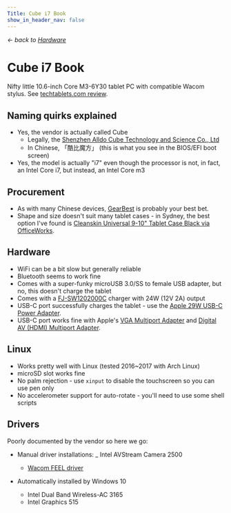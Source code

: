 ```yaml
---
Title: Cube i7 Book
show_in_header_nav: false
---
```


*&larr; back to [Hardware](%base_url%/?hardware)*

# Cube i7 Book

Nifty little 10.6-inch Core M3-6Y30 tablet PC with compatible Wacom stylus. See [techtablets.com review](https://techtablets.com/cube-i7-book/review/).

## Naming quirks explained

- Yes, the vendor is actually called Cube
    - Legally, the [Shenzhen Alldo Cube Technology and Science Co., Ltd](http://www.51cube.com/en/About.asp?ID=1)
    - In Chinese, 「酷比魔方」 (this is what you see in the BIOS/EFI boot screen)
- Yes, the model is actually "i7" even though the processor is not, in fact, an Intel Core i7, but instead, an Intel Core m3

## Procurement

- As with many Chinese devices, [GearBest](www.gearbest.com/tablet-pcs/pp_366651.html) is probably your best bet.
- Shape and size doesn't suit many tablet cases - in Sydney, the best option I've found is [Cleanskin Universal 9-10" Tablet Case Black via OfficeWorks](https://www.officeworks.com.au/shop/officeworks/p/cleanskin-universal-9-10-tablet-case-black-fcul988bla).

## Hardware

- WiFi can be a bit slow but generally reliable
- Bluetooth seems to work fine
- Comes with a super-funky microUSB 3.0/SS to female USB adapter, but no, this doesn't charge the tablet 
- Comes with a [FJ-SW1202000C](https://www.google.com.au/search?q="FJ-SW1202000C") charger with 24W (12V 2A) output
- USB-C port successfully charges the tablet - use the [Apple 29W USB-C Power Adapter](https://www.apple.com/au/shop/product/MJ262X/A/apple-29w-usb-c-power-adapter).
- USB-C port works fine with Apple's [VGA Multiport Adapter](https://www.apple.com/au/shop/product/MJ1L2AM/A/usb-c-vga-multiport-adapter) and [Digital AV (HDMI) Multiport Adapter](https://www.apple.com/au/shop/product/MJ1K2AM/A/usb-c-digital-av-multiport-adapter).

## Linux

- Works pretty well with Linux (tested 2016~2017 with Arch Linux)
- microSD slot works fine
- No palm rejection - use `xinput` to disable the touchscreen so you can use pen only
- No accelerometer support for auto-rotate - you'll need to use some shell scripts

## Drivers

Poorly documented by the vendor so here we go:

- Manual driver installations:
    _ Intel AVStream Camera 2500
    - [Wacom FEEL driver](http://us.wacom.com/en/feeldriver/)

- Automatically installed by Windows 10
    - Intel Dual Band Wireless-AC 3165
    - Intel Graphics 515